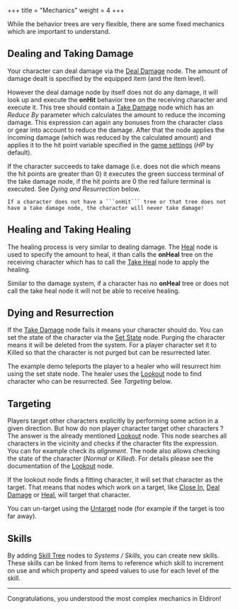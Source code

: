 +++
title = "Mechanics"
weight = 4
+++

While the behavior trees are very flexible, there are some fixed mechanics which are important to understand.

## Dealing and Taking Damage

Your character can deal damage via the [Deal Damage](../../../reference/nodes/#deal-damage) node. The amount of damage dealt is specified by the equipped item (and the item level).

However the deal damage node by itself does not do any damage, it will look up and execute the **onHit** behavior tree on the receiving character and execute it. This tree should contain a [Take Damage](../../../reference/nodes/#take-damage) node which has an *Reduce By* parameter which calculates the amount to reduce the incoming damage. This expression can again any bonuses from the character class or gear into account to reduce the damage. After that the node applies the incoming damage (which was reduced by the calculated amount) and applies it to the hit point variable specified in the [game settings]() (*HP* by default).

If the character succeeds to take damage (i.e. does not die which means the hit points are greater than 0) it executes the green success terminal of the take damage node, if the hit points are 0 the red failure terminal is executed. See *Dying and Resurrection* below.

```admonish warning
If a character does not have a ```onHit``` tree or that tree does not have a take damage node, the character will never take damage!
```

## Healing and Taking Healing

The healing process is very similar to dealing damage. The [Heal](../../../reference/nodes/#heal) node is used to specify the amount to heal, it than calls the **onHeal** tree on the receiving character which has to call the [Take Heal](../../../reference/nodes/#take-heal) node to apply the healing.

Similar to the damage system, if a character has no **onHeal** tree or does not call the take heal node it will not be able to receive healing.

## Dying and Resurrection

If the [Take Damage](../../../reference/nodes/#take-damage) node fails it means your character should do. You can set the state of the character via the [Set State](../../../reference/nodes/#set-state) node. Purging the character means it will be deleted from the system. For a player character set it to Killed so that the character is not purged but can be resurrected later.

The example demo teleports the player to a healer who will resurrect him using the set state node. The healer uses the [Lookout](../../../reference/nodes/#lookout) node to find character who can be resurrected. See *Targeting* below.

## Targeting

Players target other characters explicitly by performing some action in a given direction. But how do non player character target other characters ? The answer is the already mentioned [Lookout](../../../reference/nodes/#lookout) node. This node searches all characters in the vicinity and checks if the character fits the expression. You can for example check its *alignment*. The node also allows checking the state of the character (*Normal* or *Killed*). For details please see the documentation of the [Lookout](../../../reference/nodes/#lookout) node.

If the lookout node finds a fitting character, it will set that character as the target. That means that nodes which work on a target, like [Close In](../../../reference/nodes/#close-in), [Deal Damage](../../../reference/nodes/#deal-damage) or [Heal](../../../reference/nodes/#heal), will target that character.

You can un-target using the [Untarget](../../../reference/nodes/#untarget) node (for example if the target is too far away).

## Skills

By adding [Skill Tree](../../../reference/nodes/#skill-tree) nodes to *Systems / Skills*, you can create new skills. These skills can be linked from items to reference which skill to increment on use and which property and speed values to use for each level of the skill.

---

Congratulations, you understood the most complex mechanics in Eldiron!
